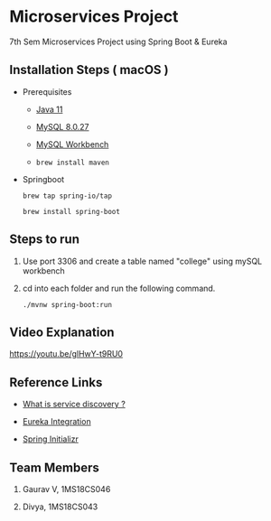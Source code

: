 # Microservices Project

7th Sem Microservices Project using Spring Boot & Eureka

## Installation Steps ( macOS )

- Prerequisites

  - [Java 11](https://devqa.io/brew-install-java/)

  - [MySQL 8.0.27](https://dev.mysql.com/downloads/mysql/)

  - [MySQL Workbench](https://www.mysql.com/products/workbench/)

  - `brew install maven`

- Springboot

  `brew tap spring-io/tap`

  `brew install spring-boot`

## Steps to run

1. Use port 3306 and create a table named "college" using mySQL workbench

2. cd into each folder and run the following command.

   `./mvnw spring-boot:run`
   
## Video Explanation

https://youtu.be/glHwY-t9RU0

## Reference Links

- [What is service discovery ?](https://www.youtube.com/watch?v=GboiMJm6WlA)

- [Eureka Integration](https://www.youtube.com/watch?v=o2QqoQJGeNY&t=870s)

- [Spring Initializr](https://start.spring.io/)

## Team Members

1. Gaurav V, 1MS18CS046

2. Divya, 1MS18CS043
